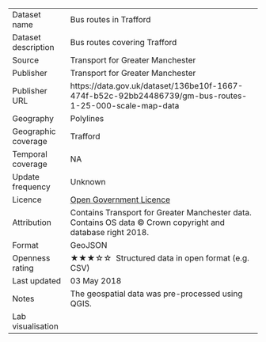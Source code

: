 <table>
<tr>
	<td>Dataset name</td>
	<td>Bus routes in Trafford</td>
</tr>
<tr>
	<td>Dataset description</td>
	<td>Bus routes covering Trafford</td>
</tr>
<tr>
	<td>Source</td>
	<td>Transport for Greater Manchester</td>
</tr>
<tr>
	<td>Publisher</td>
	<td>Transport for Greater Manchester</td>
</tr>
<tr>
	<td>Publisher URL</td>
	<td>https://data.gov.uk/dataset/136be10f-1667-474f-b52c-92bb24486739/gm-bus-routes-1-25-000-scale-map-data<a href=""></a></td>
</tr>
<tr>
	<td>Geography</td>
	<td>Polylines</td>
</tr>
<tr>
	<td>Geographic coverage</td>
	<td>Trafford</td>
</tr>
<tr>
	<td>Temporal coverage</td>
	<td>NA</td>
</tr>
<tr>
	<td>Update frequency</td>
	<td>Unknown</td>
</tr>
<tr>
	<td>Licence</td>
	<td><a href="http://www.nationalarchives.gov.uk/doc/open-government-licence/version/3/">Open Government Licence</a></td>
</tr>
<tr>
	<td>Attribution</td>
	<td>Contains Transport for Greater Manchester data. Contains OS data © Crown copyright and database right 2018.</td>
</tr>
<tr>
	<td>Format</td>
	<td>GeoJSON</td>
</tr>
<tr>
	<td>Openness rating</td>
	<td>&#9733&#9733&#9733&#9734&#9734&nbsp; Structured data in open format (e.g. CSV)</td>
</tr>
<tr>
	<td>Last updated</td>
	<td>03 May 2018</td>
</tr>
<tr>
	<td>Notes</td>
	<td>The geospatial data was pre-processed using QGIS.</td>
</tr>
<tr>
	<td>Lab visualisation</td>
	<td><a href=""></a></td>
</tr>
</table>
